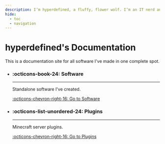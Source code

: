 ```yaml
---
description: I’m hyperdefined, a fluffy, flower wolf. I’m an IT nerd and developer. This is my main website for posting information about projects & my blog.
hide:
  - toc
  - navigation
---
```

# hyperdefined's Documentation

This is a documentation site for all software I've made in one complete spot.

<div class="grid cards" markdown>

-   ### :octicons-book-24: Software

    ----

    Standalone software I've created.

    [:octicons-chevron-right-16: Go to Software](software/index.md)

-   ### :octicons-list-unordered-24: Plugins

    ----

    Minecraft server plugins.

    [:octicons-chevron-right-16: Go to Plugins](plugins/index.md)

</div>